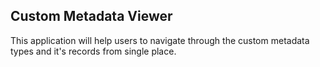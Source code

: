 ## Custom Metadata Viewer
This application will help users to navigate through the custom metadata types and it's records from single place.

